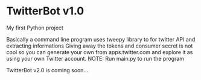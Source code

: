 # TwitterBot v1.0
My first Python project

Basically a command line program uses tweepy library to for twitter API and extracting informations
Giving away the tokens and consumer secret is not cool so you can generate your own from apps.twitter.com
and explore it as using your own Twitter account.
NOTE: Run main.py to run the program

TwitterBot v2.0 is coming soon...
